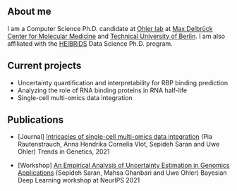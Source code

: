 ## About me

I am a Computer Science Ph.D. candidate at [Ohler lab](https://ohlerlab.mdc-berlin.de) at [Max Delbrück Center for Molecular Medicine](https://www.mdc-berlin.de) and [Technical University of Berlin](https://www.tu.berlin/en/). I am also affiliated with the [HEIBRiDS](http://heibrids.berlin/) Data Science Ph.D. program. 



## Current projects 

* Uncertainty quantification and interpretability for RBP binding prediction
* Analyzing the role of RNA binding proteins in RNA half-life
* Single-cell multi-omics data integration

## Publications

* [Journal] [Intricacies of single-cell multi-omics data integration](https://doi.org/10.1016/j.tig.2021.08.012) (Pia Rautenstrauch, Anna Hendrika Cornelia Vlot, Sepideh Saran and Uwe Ohler) Trends in Genetics, 2021

* [Workshop] [An Empirical Analysis of Uncertainty Estimation in Genomics Applications](http://bayesiandeeplearning.org/2021/papers/74.pdf) (Sepideh Saran, Mahsa Ghanbari and Uwe Ohler) Bayesian Deep Learning workshop at NeurIPS 2021 
